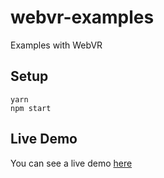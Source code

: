 # webvr-examples
Examples with WebVR

## Setup

    yarn
    npm start

## Live Demo

You can see a live demo [here](https://francesco-strazzullo.github.io/a-frame-examples/)